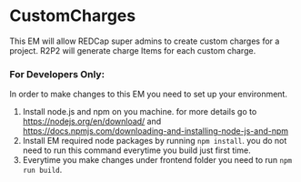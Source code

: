# CustomCharges

This EM will allow REDCap super admins to create custom charges for a project. R2P2 will generate charge Items for each
custom charge.

### For Developers Only:

In order to make changes to this EM you need to set up your environment.

1. Install node.js and npm on you machine. for more details go to https://nodejs.org/en/download/
   and https://docs.npmjs.com/downloading-and-installing-node-js-and-npm
2. Install EM required node packages by running `npm install`. you do not need to run this command everytime you build
   just first time.
3. Everytime you make changes under frontend folder you need to run `npm run build`.

